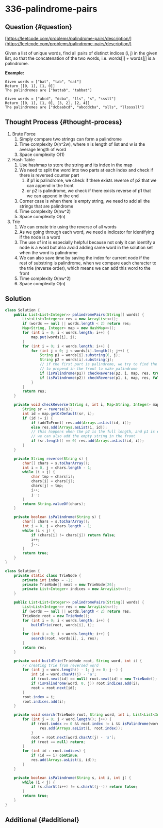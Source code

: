 # 336-palindrome-pairs

## Question {#question}

[https://leetcode.com/problems/palindrome-pairs/description/](https://leetcode.com/problems/palindrome-pairs/description/)

Given a list of unique words, find all pairs of distinct indices \(i, j\) in the given list, so that the concatenation of the two words, i.e. words\[i\] + words\[j\] is a palindrome.

**Example:**

```text
Given words = ["bat", "tab", "cat"]
Return [[0, 1], [1, 0]]
The palindromes are ["battab", "tabbat"]

Given words = ["abcd", "dcba", "lls", "s", "sssll"]
Return [[0, 1], [1, 0], [3, 2], [2, 4]]
The palindromes are ["dcbaabcd", "abcddcba", "slls", "llssssll"]
```

## Thought Process {#thought-process}

1. Brute Force
   1. Simply compare two strings can form a palindrome
   2. Time complexity O\(n^2w\), where n is length of list and w is the average length of word
   3. Space complexity O\(1\)
2. Hash Table
   1. Use hashmap to store the string and its index in the map
   2. We need to split the word into two parts at each index and check if there is reversed counter part
      1. if p1 is palindrome, we check if there exists reverse of p2 that we can append in the front
      2. or p2 is palindrome, we check if there exists reverse of p1 that we can append in the end
   3. Corner case is when there is empty string, we need to add all the strings that are palindrome
   4. Time complexity O\(nw^2\)
   5. Space complexity O\(n\)
3. Trie
   1. We can create trie using the reverse of all words
   2. As we going through each word, we need a indicator for identifying if the node is a word
   3. The use of int is especially helpful because not only it can identify a node is a word but also avoid adding same word in the solution set when the word is palindrome
   4. We can also save time by saving the index for current node if the rest of substring is palindrome, when we compare each character to the trie \(reverse order\), which means we can add this word to the front
   5. Time complexity O\(nw^2\)
   6. Space complexity O\(n\)

## Solution

```java
class Solution {
    public List<List<Integer>> palindromePairs(String[] words) {
        List<List<Integer>> res = new ArrayList<>();
        if (words == null || words.length < 2) return res;
        Map<String, Integer> map = new HashMap<>();
        for (int i = 0; i < words.length; i++) {
            map.put(words[i], i);
        }
        for (int i = 0; i < words.length; i++) {
            for (int j = 0; j < words[i].length(); j++) {
                String p1 = words[i].substring(0, j);
                String p2 = words[i].substring(j);
                // if the first part is palindrome, we try to find the reverse of p2
                // to prepend in the front to make palindrome
                if (isPalindrome(p1)) checkReverse(p2, i, map, res, true);
                if (isPalindrome(p2)) checkReverse(p1, i, map, res, false);
            }
        }
        return res;
    }

    private void checkReverse(String s, int i, Map<String, Integer> map, List<List<Integer>> res, boolean addToFront) {
        String sr = reverse(s);
        int id = map.getOrDefault(sr, i);
        if (id != i) {
            if (addToFront) res.add(Arrays.asList(id, i));
            else res.add(Arrays.asList(i, id));
            // this happens when the p2 is the full length, and p1 is empty
            // we can also add the empty string in the front
            if (sr.length() == 0) res.add(Arrays.asList(id, i));
        }
    }

    private String reverse(String s) {
        char[] chars = s.toCharArray();
        int i = 0, j = chars.length - 1;
        while (i < j) {
            char tmp = chars[i];
            chars[i] = chars[j];
            chars[j] = tmp;
            i++;
            j--;
        }
        return String.valueOf(chars);
    }

    private boolean isPalindrome(String s) {
        char[] chars = s.toCharArray();
        int i = 0, j = chars.length - 1;
        while (i < j) {
            if (chars[i] != chars[j]) return false;
            i++;
            j--;
        }
        return true;
    }
}
```

```java
class Solution {
    private static class TrieNode {
        private int index = -1;
        private TrieNode[] next = new TrieNode[26];
        private List<Integer> indices = new ArrayList<>();
    }

    public List<List<Integer>> palindromePairs(String[] words) {
        List<List<Integer>> res = new ArrayList<>();
        if (words == null || words.length < 2) return res;
        TrieNode root = new TrieNode();
        for (int i = 0; i < words.length; i++) {
            buildTrie(root, words[i], i);
        }
        for (int i = 0; i < words.length; i++) {
            search(root, words[i], i, res);
        }
        return res;
    }

    private void buildTrie(TrieNode root, String word, int i) {
        // creating trie from reversed word
        for (int j = word.length() - 1; j >= 0; j--) {
            int id = word.charAt(j) - 'a';
            if (root.next[id] == null) root.next[id] = new TrieNode();
            if (isPalindrome(word, 0, j)) root.indices.add(i);
            root = root.next[id];
        }
        root.index = i;
        root.indices.add(i);
    }

    private void search(TrieNode root, String word, int i, List<List<Integer>> res) {
        for (int j = 0; j < word.length(); j++) {
            if (root.index >= 0 && root.index != i && isPalindrome(word, j, word.length() - 1)) {
                res.add(Arrays.asList(i, root.index));
            }
            root = root.next[word.charAt(j) - 'a'];
            if (root == null) return;
        }
        for (int id : root.indices) {
            if (id == i) continue;
            res.add(Arrays.asList(i, id));
        }
    }

    private boolean isPalindrome(String s, int i, int j) {
        while (i < j) {
            if (s.charAt(i++) != s.charAt(j--)) return false;
        }
        return true;
    }
}
```

## Additional {#additional}

